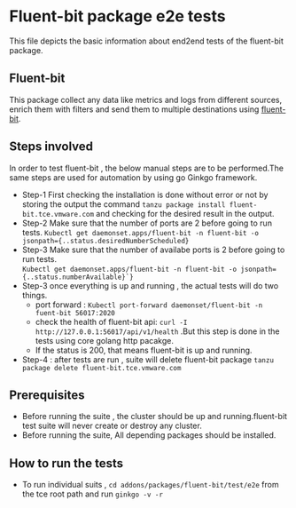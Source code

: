 # Fluent-bit package e2e tests

This file depicts the basic information about end2end tests of the fluent-bit package.

## Fluent-bit

This package collect any data like metrics and logs from different sources, enrich them with filters and send them to multiple destinations using [fluent-bit](https://github.com/fluent/fluent-bit).

## Steps involved
  
 In order to test fluent-bit , the below manual steps are to be performed.The same steps are used for automation by using go Ginkgo framework.

- Step-1 First checking the installation is done without error or not by storing the output the command ```tanzu package install fluent-bit.tce.vmware.com``` and checking for the desired result in the output.
- Step-2 Make sure that the number of ports are 2 before going to run tests.
  ```Kubectl get daemonset.apps/fluent-bit -n fluent-bit -o jsonpath={..status.desiredNumberScheduled}```
- Step-3 Make sure that the number of availabe ports is 2 before going to run tests.  
  ```Kubectl get daemonset.apps/fluent-bit -n fluent-bit -o jsonpath={..status.numberAvailable}`}```
- Step-3 once everything is up and running , the actual tests will do two things.
  - port forward : ```Kubectl port-forward daemonset/fluent-bit -n fuent-bit 56017:2020```
  - check the health of fluent-bit api: ```curl -I http://127.0.0.1:56017/api/v1/health``` .But this step is done in the tests using core golang http pacakge.
  - If the status is 200, that means fluent-bit is up and running.
- Step-4 : after tests are run , suite will delete fluent-bit package ```tanzu package delete fluent-bit.tce.vmware.com```

## Prerequisites

- Before running the suite , the cluster should be up and running.fluent-bit test suite will never create or destroy any cluster.
- Before running the suite, All depending packages should be installed.

## How to run the tests

- To run individual suits , ```cd addons/packages/fluent-bit/test/e2e``` from the tce root path and run ```ginkgo -v -r```
